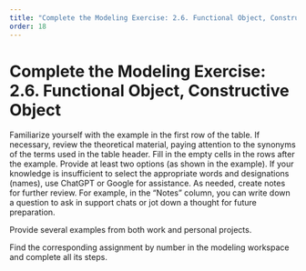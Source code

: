 ```yaml
---
title: "Complete the Modeling Exercise: 2.6. Functional Object, Constructive Object"
order: 18
---
```


# Complete the Modeling Exercise: 2.6. Functional Object, Constructive Object

Familiarize yourself with the example in the first row of the table. If necessary, review the theoretical material, paying attention to the synonyms of the terms used in the table header. Fill in the empty cells in the rows after the example. Provide at least two options (as shown in the example). If your knowledge is insufficient to select the appropriate words and designations (names), use ChatGPT or Google for assistance. As needed, create notes for further review. For example, in the “Notes” column, you can write down a question to ask in support chats or jot down a thought for future preparation.

Provide several examples from both work and personal projects.

Find the corresponding assignment by number in the modeling workspace and complete all its steps.